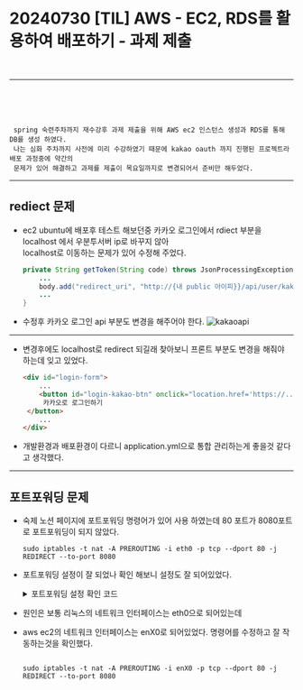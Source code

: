 # 20240730 [TIL] AWS - EC2, RDS를 활용하여 배포하기 -  과제 제출
<br>

---
<br>
<br>
<br>

```
 spring 숙련주차까지 재수강후 과제 제출을 위해 AWS ec2 인스턴스 생성과 RDS를 통해 DB를 생성 하였다.   
 나는 심화 주차까지 사전에 미리 수강하였기 때문에 kakao oauth 까지 진행된 프로젝트라 배포 과정중에 약간의    
 문제가 있어 해결하고 과제를 제출이 목요일까지로 변경되어서 준비만 해두었다.
```
---

## rediect 문제
-  ec2 ubuntu에 배포후 테스트 해보던중 카카오 로그인에서 rdiect 부분을 localhost 에서 우분투서버 ip로 바꾸지 않아   
    localhost로 이동하는 문제가 있어 수정해 주었다.

    ```java
    private String getToken(String code) throws JsonProcessingException {
        ...
        body.add("redirect_uri", "http://{내 public 아이피}}/api/user/kakao/callback");
        ...
    }
    ```
- 수정후 카카오 로그인 api 부분도 변경을 해주어야 한다.
  ![kakaoapi](https://github.com/user-attachments/assets/87336476-d4d1-47c3-8a51-ed94dc17bdf8)

---
- 변경후에도 localhost로 redirect 되길래 찾아보니 프론트 부분도 변경을 해줘야 하는데 잊고 있었다.
    ~~~html
    <div id="login-form">
        ...
        <button id="login-kakao-btn" onclick="location.href='https://... uri=http://{내 public ip}]:80/api/user/kakao/callback&response_type=code'">
         카카오로 로그인하기
     </button>
        ...
    </div>
    ~~~
- 개발환경과 배포환경이 다르니 application.yml으로 통합 관리하는게 좋을것 같다고 생각했다.
---
## 포트포워딩 문제
- 숙제 노션 페이지에 포트포워딩 명령어가 있어 사용 하였는데 80 포트가 8080포트로 포트포워딩이 되지 않았다.
    
    ~~~
    sudo iptables -t nat -A PREROUTING -i eth0 -p tcp --dport 80 -j REDIRECT --to-port 8080
    ~~~

- 포트포워딩 설정이 잘 되었나 확인 해보니 설정도 잘 되어있었다.
  <details>
      <summary>포트포워딩 설정 확인 코드</summary>
        
  ~~~
   sudo iptables -t nat -L --line-numbers
  ~~~
  </details>

- 원인은 보통 리눅스의 네트워크 인터페이스는 eth0으로 되어있는데 
- aws ec2의 네트워크 인터페이스는 enX0로 되어있었다. 명령어를 수정하고 잘 작동하는것을 확인했다.
    ~~~
  
    sudo iptables -t nat -A PREROUTING -i enX0 -p tcp --dport 80 -j REDIRECT --to-port 8080
    ~~~

